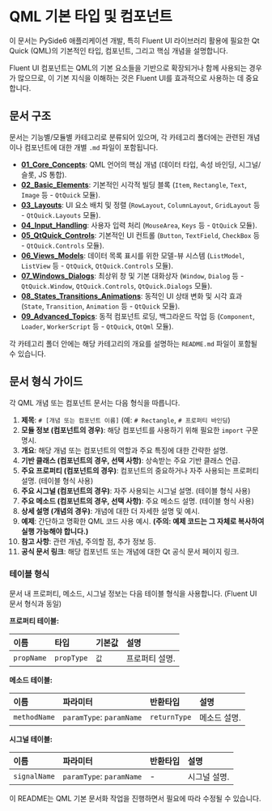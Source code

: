 # QML 기본 타입 및 컴포넌트

이 문서는 PySide6 애플리케이션 개발, 특히 Fluent UI 라이브러리 활용에 필요한 Qt Quick (QML)의 기본적인 타입, 컴포넌트, 그리고 핵심 개념을 설명합니다.

Fluent UI 컴포넌트는 QML의 기본 요소들을 기반으로 확장되거나 함께 사용되는 경우가 많으므로, 이 기본 지식을 이해하는 것은 Fluent UI를 효과적으로 사용하는 데 중요합니다.

## 문서 구조

문서는 기능별/모듈별 카테고리로 분류되어 있으며, 각 카테고리 폴더에는 관련된 개념이나 컴포넌트에 대한 개별 `.md` 파일이 포함됩니다.

*   **[01_Core_Concepts](./01_Core_Concepts/README.md)**: QML 언어의 핵심 개념 (데이터 타입, 속성 바인딩, 시그널/슬롯, JS 통합).
*   **[02_Basic_Elements](./02_Basic_Elements/README.md)**: 기본적인 시각적 빌딩 블록 (`Item`, `Rectangle`, `Text`, `Image` 등 - `QtQuick` 모듈).
*   **[03_Layouts](./03_Layouts/README.md)**: UI 요소 배치 및 정렬 (`RowLayout`, `ColumnLayout`, `GridLayout` 등 - `QtQuick.Layouts` 모듈).
*   **[04_Input_Handling](./04_Input_Handling/README.md)**: 사용자 입력 처리 (`MouseArea`, `Keys` 등 - `QtQuick` 모듈).
*   **[05_QtQuick_Controls](./05_QtQuick_Controls/README.md)**: 기본적인 UI 컨트롤 (`Button`, `TextField`, `CheckBox` 등 - `QtQuick.Controls` 모듈).
*   **[06_Views_Models](./06_Views_Models/README.md)**: 데이터 목록 표시를 위한 모델-뷰 시스템 (`ListModel`, `ListView` 등 - `QtQuick`, `QtQuick.Controls` 모듈).
*   **[07_Windows_Dialogs](./07_Windows_Dialogs/README.md)**: 최상위 창 및 기본 대화상자 (`Window`, `Dialog` 등 - `QtQuick.Window`, `QtQuick.Controls`, `QtQuick.Dialogs` 모듈).
*   **[08_States_Transitions_Animations](./08_States_Transitions_Animations/README.md)**: 동적인 UI 상태 변화 및 시각 효과 (`State`, `Transition`, `Animation` 등 - `QtQuick` 모듈).
*   **[09_Advanced_Topics](./09_Advanced_Topics/README.md)**: 동적 컴포넌트 로딩, 백그라운드 작업 등 (`Component`, `Loader`, `WorkerScript` 등 - `QtQuick`, `QtQml` 모듈).

각 카테고리 폴더 안에는 해당 카테고리의 개요를 설명하는 `README.md` 파일이 포함될 수 있습니다.

## 문서 형식 가이드

각 QML 개념 또는 컴포넌트 문서는 다음 형식을 따릅니다.

1.  **제목**: `# [개념 또는 컴포넌트 이름]` (예: `# Rectangle`, `# 프로퍼티 바인딩`)
2.  **모듈 정보 (컴포넌트의 경우)**: 해당 컴포넌트를 사용하기 위해 필요한 `import` 구문 명시.
3.  **개요**: 해당 개념 또는 컴포넌트의 역할과 주요 특징에 대한 간략한 설명.
4.  **기반 클래스 (컴포넌트의 경우, 선택 사항)**: 상속받는 주요 기반 클래스 언급.
5.  **주요 프로퍼티 (컴포넌트의 경우)**: 컴포넌트의 중요하거나 자주 사용되는 프로퍼티 설명. (테이블 형식 사용)
6.  **주요 시그널 (컴포넌트의 경우)**: 자주 사용되는 시그널 설명. (테이블 형식 사용)
7.  **주요 메소드 (컴포넌트의 경우, 선택 사항)**: 주요 메소드 설명. (테이블 형식 사용)
8.  **상세 설명 (개념의 경우)**: 개념에 대한 더 자세한 설명 및 예시.
9.  **예제**: 간단하고 명확한 QML 코드 사용 예시. **(주의: 예제 코드는 그 자체로 복사하여 실행 가능해야 합니다.)**
10. **참고 사항**: 관련 개념, 주의할 점, 추가 정보 등.
11. **공식 문서 링크**: 해당 컴포넌트 또는 개념에 대한 Qt 공식 문서 페이지 링크.

### 테이블 형식

문서 내 프로퍼티, 메소드, 시그널 정보는 다음 테이블 형식을 사용합니다. (Fluent UI 문서 형식과 동일)

**프로퍼티 테이블:**

| 이름     | 타입     | 기본값 | 설명           |
| :------- | :------- | :----- | :------------- |
| `propName` | `propType` | `값`   | 프로퍼티 설명. |

**메소드 테이블:**

| 이름         | 파라미터                   | 반환타입     | 설명         |
| :----------- | :------------------------- | :----------- | :----------- |
| `methodName` | `paramType`: `paramName` | `returnType` | 메소드 설명. |

**시그널 테이블:**

| 이름         | 파라미터                   | 반환타입 | 설명         |
| :----------- | :------------------------- | :------- | :----------- |
| `signalName` | `paramType`: `paramName` | -        | 시그널 설명. |

이 README는 QML 기본 문서화 작업을 진행하면서 필요에 따라 수정될 수 있습니다. 